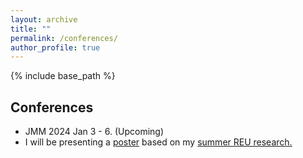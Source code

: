 ```yaml
---
layout: archive
title: ""
permalink: /conferences/
author_profile: true
---
```


{% include base_path %}

## Conferences
* JMM 2024 Jan 3 - 6. (Upcoming)
* I will be presenting a [poster](/files/Poster.pdf) based on my <a href="https://clydekertzer.com/papers/">summer REU research.</a>


